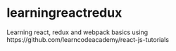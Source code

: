 # learningreactredux
<p>Learning react, redux and webpack basics using https://github.com/learncodeacademy/react-js-tutorials</p>